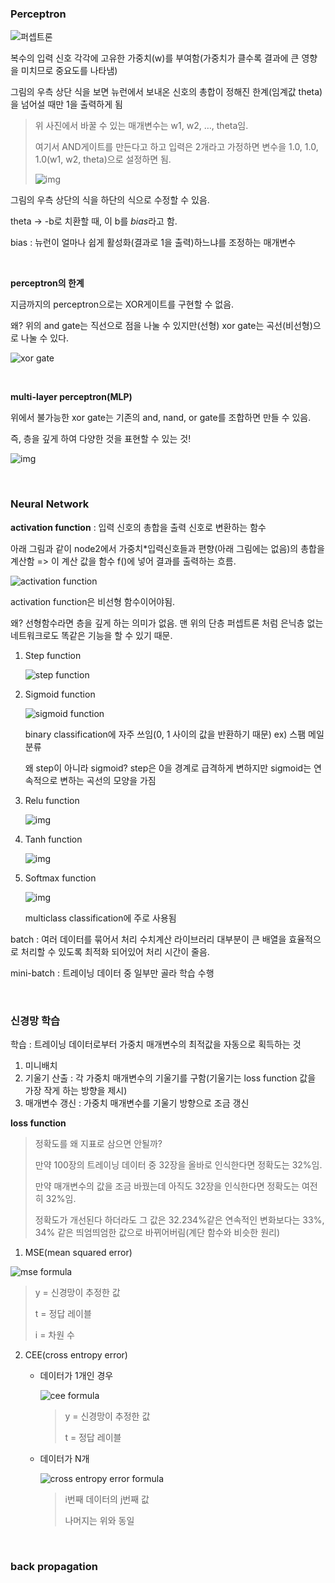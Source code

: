 ###  Perceptron

![퍼셉트론](https://cdn-images-1.medium.com/max/1600/1*Fyapb-JRFJ-VtnLYLLXCwg.png)

복수의 입력 신호 각각에 고유한 가중치(w)를 부여함(가중치가 클수록 결과에 큰 영향을 미치므로 중요도를 나타냄)

그림의 우측 상단 식을 보면 뉴런에서 보내온 신호의 총합이 정해진 한계(임계값 theta)을 넘어설 때만 1을 출력하게 됨

>위 사진에서 바꿀 수 있는 매개변수는 w1, w2, …, theta임.
>
>여기서 AND게이트를 만든다고 하고 입력은 2개라고 가정하면 변수을 1.0, 1.0, 1.0(w1, w2, theta)으로 설정하면 됨.
>
>![img](https://wikidocs.net/images/page/24958/and%EA%B7%B8%EB%9E%98%ED%94%84%EC%99%80%EA%B2%8C%EC%9D%B4%ED%8A%B8%EC%8B%9C%EA%B0%81%ED%99%94.PNG)

그림의 우측 상단의 식을 하단의 식으로 수정할 수 있음. 

theta -> -b로 치환할 때, 이 b를 *bias*라고 함. 

bias : 뉴런이 얼마나 쉽게 활성화(결과로 1을 출력)하느냐를 조정하는 매개변수

<br/>

**perceptron의 한계**

지금까지의 perceptron으로는 XOR게이트를 구현할 수 없음.

왜? 위의 and gate는 직선으로 점을 나눌 수 있지만(선형) xor gate는 곡선(비선형)으로 나눌 수 있다.

![xor gate](https://wikidocs.net/images/page/24958/xor%EA%B2%8C%EC%9D%B4%ED%8A%B8%EB%B9%84%EC%84%A0%ED%98%95.PNG)

<br/>

**multi-layer perceptron(MLP)**

위에서 불가능한 xor gate는 기존의 and, nand, or gate를 조합하면 만들 수 있음. 

즉, 층을 깊게 하여 다양한 것을 표현할 수 있는 것!

![img](https://wikidocs.net/images/page/24958/mlp_%EC%88%98%EC%A0%95.PNG)

<br/>

### Neural Network

**activation function** : 입력 신호의 총합을 출력 신호로 변환하는 함수

아래 그림과 같이 node2에서 가중치*입력신호들과 편향(아래 그림에는 없음)의 총합을 계산함 => 이 계산 값을 함수 f()에 넣어 결과를 출력하는 흐름. 

![activation function](https://theffork.com/wp-content/uploads/2019/02/InsideAF.png)

activation function은 비선형 함수이어야됨. 

왜? 선형함수라면 층을 깊게 하는 의미가 없음. 맨 위의 단층 퍼셉트론 처럼 은닉층 없는 네트워크로도 똑같은 기능을 할 수 있기 때문. 

1. Step function

   ![step function](https://wikidocs.net/images/page/24987/step_function.PNG)

2. Sigmoid function 

   ![sigmoid function](https://wikidocs.net/images/page/24987/%EC%8B%9C%EA%B7%B8%EB%AA%A8%EC%9D%B4%EB%93%9C_%ED%95%A8%EC%88%98.PNG)

   binary classification에 자주 쓰임(0, 1 사이의 값을 반환하기 때문) ex) 스팸 메일 분류

   왜 step이 아니라 sigmoid? step은 0을 경계로 급격하게 변하지만 sigmoid는 연속적으로 변하는 곡선의 모양을 가짐 

3. Relu function

   ![img](https://wikidocs.net/images/page/24987/%EB%A0%90%EB%A3%A8%ED%95%A8%EC%88%98.PNG)

4. Tanh function

   ![img](https://wikidocs.net/images/page/24987/%ED%95%98%EC%9D%B4%ED%8D%BC%EB%B3%BC%EB%A6%AD_%ED%83%84%EC%A0%A0%ED%8A%B8.PNG)

5. Softmax function

   ![img](https://wikidocs.net/images/page/24987/%EC%86%8C%ED%94%84%ED%8A%B8%EB%A7%A5%EC%8A%A4_%ED%95%A8%EC%88%98.PNG)

   multiclass classification에 주로 사용됨

   

batch : 여러 데이터를 묶어서 처리
수치계산 라이브러리 대부분이 큰 배열을 효율적으로 처리할 수 있도록 최적화 되어있어 처리 시간이 줄음.

mini-batch : 트레이닝 데이터 중 일부만 골라 학습 수행

<br/>

### 신경망 학습

학습 : 트레이닝 데이터로부터 가중치 매개변수의 최적값을 자동으로 획득하는 것

1. 미니배치 
2. 기울기 산출 : 각 가중치 매개변수의 기울기를 구함(기울기는 loss function 값을 가장 작게 하는 방향을 제시)
3. 매개변수 갱신 : 가중치 매개변수를 기울기 방향으로 조금 갱신

**loss function**

> 정확도를 왜 지표로 삼으면 안될까?
>
> 만약 100장의 트레이닝 데이터 중 32장을 올바로 인식한다면 정확도는 32%임.
>
> 만약 매개변수의 값을 조금 바꿨는데 아직도 32장을 인식한다면 정확도는 여전히 32%임.
>
> 정확도가 개선된다 하더라도 그 값은 32.234%같은 연속적인 변화보다는 33%, 34% 같은 띄엄띄엄한 값으로 바뀌어버림(계단 함수와 비슷한 원리)

1.  MSE(mean squared error)

   ![mse formula](https://encrypted-tbn0.gstatic.com/images?q=tbn:ANd9GcRGYwFcZe2dvzipzztfuI6Tu80AS5LImJsuUjhLFnIya0-eF_Bn)

   > y = 신경망이 추정한 값
   >
   > t = 정답 레이블
   >
   > i = 차원 수

2. CEE(cross entropy error)

   - 데이터가 1개인 경우

     ![cee formula](https://t1.daumcdn.net/cfile/tistory/99C0D73B5A92769625)

     > y = 신경망이 추정한 값
     >
     > t = 정답 레이블

   - 데이터가 N개

     ![cross entropy error formula](https://i.stack.imgur.com/GKdbq.png)

     > i번째 데이터의 j번째 값
     >
     > 나머지는 위와 동일



<br/>

### back propagation





   